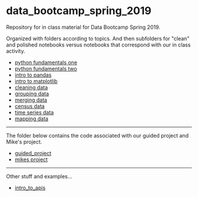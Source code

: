 # data_bootcamp_spring_2019

Repository for in class material for Data Bootcamp Spring 2019.

Organized with folders according to topics. And then subfolders for "clean" and polished notebooks versus notebooks that correspond with our in class activity.

- [python fundamentals one](python_fundamentals_one)
- [python fundamentals two](python_fundamentals_one)
- [intro to pandas](intro_to_pandas)
- [intro to matplotlib](intro_to_matplotlib)
- [cleaning data](cleaning_data)
- [grouping data](groubing_data)
- [merging data](merge)
- [census data](census_data)
- [time series data](time_series)
- [mapping data](mapping_data)

---
The folder below contains the code associated with our guided project and Mike's project.

- [guided_project](guided_project)
- [mikes project](mikes_project)

---
Other stuff and examples...

- [intro_to_apis](intro_to_apis)
